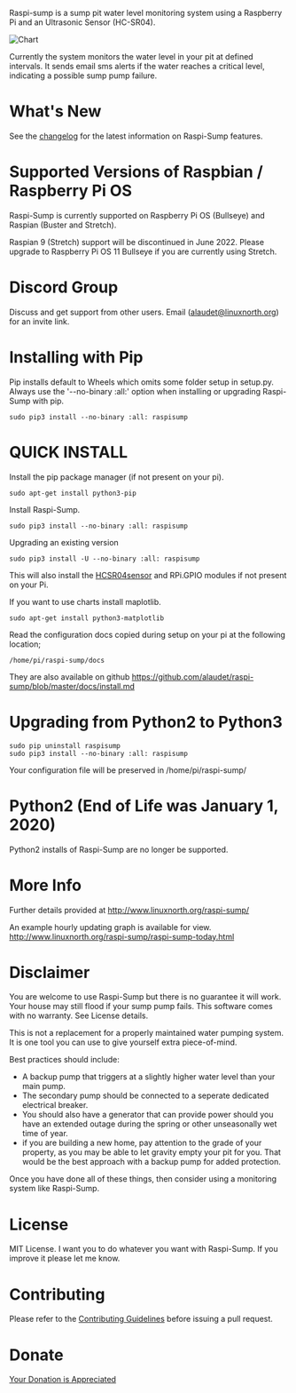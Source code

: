 Raspi-sump is a sump pit water level monitoring system using a Raspberry Pi and an Ultrasonic Sensor (HC-SR04).

![Chart](https://raspisump.linuxnorth.org/static/today.png)


Currently the system monitors the water level in your pit at defined intervals. It sends
email sms alerts if the water reaches a critical level, indicating a possible sump pump failure.

# What's New

See the [changelog](https://github.com/alaudet/raspi-sump/blob/master/changelog) for the latest information on Raspi-Sump features.

# Supported Versions of Raspbian / Raspberry Pi OS

Raspi-Sump is currently supported on Raspberry Pi OS (Bullseye) and Raspian (Buster and Stretch).

Raspian 9 (Stretch) support will be discontinued in June 2022.  Please upgrade to Raspberry Pi OS 11 Bullseye if you are currently using Stretch.

# Discord Group

Discuss and get support from other users. Email (alaudet@linuxnorth.org) for an invite link.


# Installing with Pip


Pip installs default to Wheels which omits some folder setup in setup.py.
Always use the '--no-binary :all:' option when installing or upgrading Raspi-Sump with pip.

    sudo pip3 install --no-binary :all: raspisump


# QUICK INSTALL 


Install the pip package manager (if not present on your pi).

    sudo apt-get install python3-pip


Install Raspi-Sump.

    sudo pip3 install --no-binary :all: raspisump

Upgrading an existing version


    sudo pip3 install -U --no-binary :all: raspisump

This will also install the [HCSR04sensor](https://github.com/alaudet/hcsr04sensor) and  RPi.GPIO modules if not present on your Pi.

If you want to use charts install maplotlib.

    sudo apt-get install python3-matplotlib


Read the configuration docs copied during setup on your pi at the following location;

    /home/pi/raspi-sump/docs

They are also available on github https://github.com/alaudet/raspi-sump/blob/master/docs/install.md


# Upgrading from Python2 to Python3

    sudo pip uninstall raspisump
    sudo pip3 install --no-binary :all: raspisump


Your configuration file will be preserved in /home/pi/raspi-sump/


# Python2 (End of Life was January 1, 2020)

Python2 installs of Raspi-Sump are no longer be supported.


# More Info

Further details provided at http://www.linuxnorth.org/raspi-sump/

An example hourly updating graph is available for view.
http://www.linuxnorth.org/raspi-sump/raspi-sump-today.html

# Disclaimer

You are welcome to use Raspi-Sump but there is no guarantee it will work. Your house may still flood if your sump pump fails. This software comes with no warranty. See License details.

This is not a replacement for a properly maintained water pumping system. It is one tool you can use to give yourself extra piece-of-mind.

Best practices should include:

* A backup pump that triggers at a slightly higher water level than your main pump.
* The secondary pump should be connected to a seperate dedicated electrical breaker. 
* You should also have a generator that can provide power should you have an extended outage during the spring or other unseasonally wet time of year.
* if you are building a new home, pay attention to the grade of your property, as you may be able to let gravity empty your pit for you.  That would be the best approach with a backup pump for added protection.

Once you have done all of these things, then consider using a monitoring system like Raspi-Sump.

# License

MIT License.  I want you to do whatever you want with Raspi-Sump.  If you
improve it please let me know.

# Contributing

Please refer to the [Contributing Guidelines](https://github.com/alaudet/raspi-sump/blob/master/CONTRIBUTING.md) before issuing a pull request.

# Donate

[Your Donation is Appreciated](https://www.linuxnorth.org/donate/)
